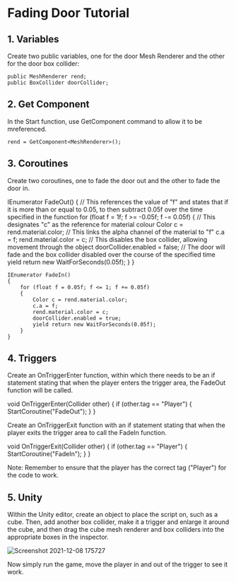 # Fading Door Tutorial

## 1. Variables

Create two public variables, one for the door Mesh Renderer and the other for the door box collider:

    public MeshRenderer rend;
    public BoxCollider doorCollider;
    
## 2. Get Component
   
In the Start function, use GetComponent<MeshRenderer> command to allow it to be mreferenced.

    rend = GetComponent<MeshRenderer>();
    
## 3. Coroutines

Create two coroutines, one to fade the door out and the other to fade the door in.

IEnumerator FadeOut()
    {
        // This references the value of "f" and states that if it is more than or equal to 0.05, to then subtract 0.05f over the time specified in the function
        for (float f = 1f; f >= -0.05f; f -= 0.05f)
        {
            // This designates "c" as the reference for material colour
            Color c = rend.material.color;
            // This links the alpha channel of the material to "f"
            c.a = f;
            rend.material.color = c;
            // This disables the box collider, allowing movement through the object
            doorCollider.enabled = false;
            // The door will fade and the box collider disabled over the course of the specified time
            yield return new WaitForSeconds(0.05f);
        }
    }
    
    IEnumerator FadeIn()
    {
        for (float f = 0.05f; f <= 1; f += 0.05f)
        {
            Color c = rend.material.color;
            c.a = f;
            rend.material.color = c;
            doorCollider.enabled = true;
            yield return new WaitForSeconds(0.05f);
        }
    }
    
## 4. Triggers

Create an OnTriggerEnter function, within which there needs to be an if statement stating that when the player enters the trigger area, the FadeOut function will be called.

void OnTriggerEnter(Collider other)
    {
        if (other.tag == "Player")
        {
            StartCoroutine("FadeOut");
        }
    }
    
Create an OnTriggerExit function with an if statement stating that when the player exits the trigger area to call the FadeIn function.

void OnTriggerExit(Collider other)
    {
        if (other.tag == "Player")
        {
            StartCoroutine("FadeIn");
        }
    }
    
Note: Remember to ensure that the player has the correct tag ("Player") for the code to work.

## 5. Unity

Within the Unity editor, create an object to place the script on, such as a cube. Then, add another box collider, make it a trigger and enlarge it around the cube, and then
drag the cube mesh renderer and box colliders into the appropriate boxes in the inspector.

![Screenshot 2021-12-08 175727](https://user-images.githubusercontent.com/72862464/145259476-6e7180dd-dee0-41f9-ae3b-4c3778b8e153.jpg)
                                    
Now simply run the game, move the player in and out of the trigger to see it work.
